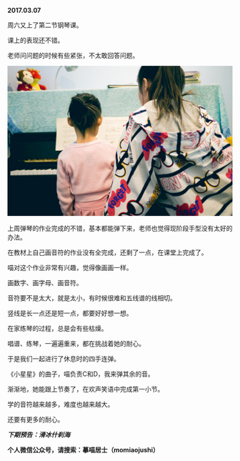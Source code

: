 
          
            
**2017.03.07**

周六又上了第二节钢琴课。

课上的表现还不错。

老师问问题的时候有些紧张，不太敢回答问题。



![](img/51001-308584e37269f7f8.jpg)




上周弹琴的作业完成的不错，基本都能弹下来，老师也觉得现阶段手型没有太好的办法。

在教材上自己画音符的作业没有全完成，还剩了一点，在课堂上完成了。

喵对这个作业非常有兴趣，觉得像画画一样。

画数字、画字母、画音符。

音符要不是太大，就是太小，有时候很难和五线谱的线相切。

竖线是长一点还是短一点，都要好好想一想。

在家练琴的过程，总是会有些枯燥。

唱谱、练琴，一遍遍重来，都在挑战着她的耐心。

于是我们一起进行了休息时的四手连弹。

《小星星》的曲子，喵负责C和D，我来弹其余的音。

渐渐地，她能跟上节奏了，在欢声笑语中完成第一小节。

学的音符越来越多，难度也越来越大。

还要有更多的耐心。


***下期预告：滑冰什刹海***


**个人微信公众号，请搜索：摹喵居士（momiaojushi）**

          
        